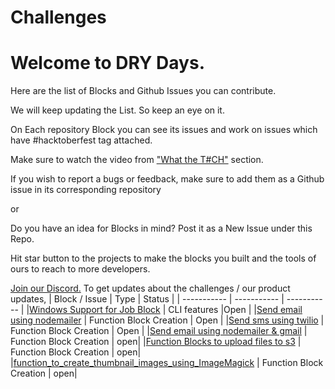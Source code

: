 # Challenges

# Welcome to DRY Days.

Here are the list of Blocks and Github Issues you can contribute.

We will keep updating the List. So keep an eye on it.

On Each repository Block you can see its issues and work on issues which have #hacktoberfest tag attached.

Make sure to watch the video from ["What the T#CH"](https://hacktoberfest.appblocks.com/#techSection) section.

If you wish to report a bugs or feedback, make sure to add them as a Github issue in its corresponding repository

or

Do you have an idea for Blocks in mind? Post it as a New Issue under this Repo.

Hit star button to the projects to make the blocks you built and the tools of ours to reach to more developers.

[Join our Discord.](https://discord.com/invite/b7YSVvHp2x) To get updates about the challenges / our product updates, 
| Block / Issue | Type | Status |
| ----------- | ----------- | ----------- |
|[Windows Support for Job Block](https://github.com/appblocks-hub/BB-CLI/issues/9)   | CLI features   |Open       |
|[Send email using nodemailer](https://store.appblocks.com/details/readme/EXHcztuWkJfWKW0YejuqU) | Function Block Creation | Open |
|[Send sms using twilio](https://store.appblocks.com/details/readme/Rphe-jAApTMH8UIGoFqt7) | Function Block Creation | Open |
|[Send email using nodemailer & gmail](https://store.appblocks.com/details/readme/TqL4OOWIP3k6g4GM1Ijx-) | Function Block Creation | open|
|[Function Blocks to upload files to s3](https://store.appblocks.com/details/readme/56VZVbE0ue1HkJnS_yg4i) | Function Block Creation | open|
|[function_to_create_thumbnail_images_using_ImageMagick](https://store.appblocks.com/details/readme/Zp3hIVljQv_GZ6v_1_9un) | Function Block Creation | open|
